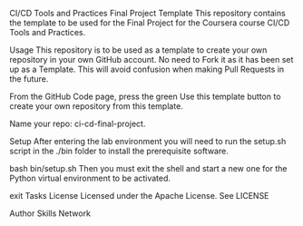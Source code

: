 CI/CD Tools and Practices Final Project Template
This repository contains the template to be used for the Final Project for the Coursera course CI/CD Tools and Practices.

Usage
This repository is to be used as a template to create your own repository in your own GitHub account. No need to Fork it as it has been set up as a Template. This will avoid confusion when making Pull Requests in the future.

From the GitHub Code page, press the green Use this template button to create your own repository from this template.

Name your repo: ci-cd-final-project.

Setup
After entering the lab environment you will need to run the setup.sh script in the ./bin folder to install the prerequisite software.

bash bin/setup.sh
Then you must exit the shell and start a new one for the Python virtual environment to be activated.

exit
Tasks
License
Licensed under the Apache License. See LICENSE

Author
Skills Network
